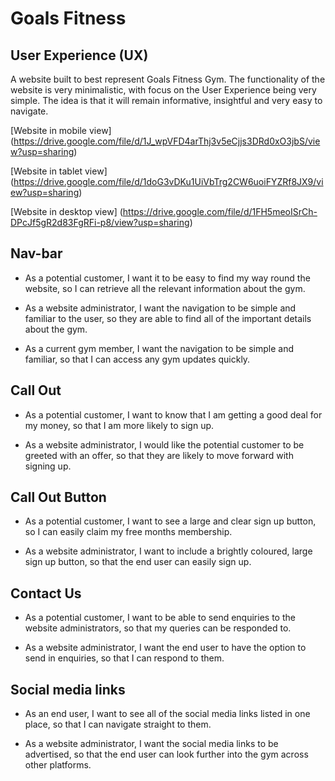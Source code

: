 # Goals Fitness

## User Experience (UX)

A website built to best represent Goals Fitness Gym. The functionality of the website is very minimalistic, with focus on the User Experience being very simple. The idea is that it will remain informative, insightful and very easy to navigate.

[Website in mobile view] (https://drive.google.com/file/d/1J_wpVFD4arThj3v5eCjjs3DRd0xO3jbS/view?usp=sharing)

[Website in tablet view] (https://drive.google.com/file/d/1doG3vDKu1UiVbTrg2CW6uoiFYZRf8JX9/view?usp=sharing)

[Website in desktop view] (https://drive.google.com/file/d/1FH5meoISrCh-DPcJf5gR2d83FgRFi-p8/view?usp=sharing)


## Nav-bar 

* As a potential customer, I want it to be easy to find my way round the website, so I can retrieve all the relevant information about the gym.

* As a website administrator, I want the navigation to be simple and familiar to the user, so they are able to find all of the important details about the gym.

* As a current gym member, I want the navigation to be simple and familiar, so that I can access any gym updates quickly.

## Call Out 

* As a potential customer, I want to know that I am getting a good deal for my money, so that I am more likely to sign up.

* As a website administrator, I would like the potential customer to be greeted with an offer, so that they are likely to move forward with signing up.

## Call Out Button

* As a potential customer, I want to see a large and clear sign up button, so I can easily claim my free months membership.

* As a website administrator, I want to include a brightly coloured, large sign up button, so that the end user can easily sign up.

## Contact Us

* As a potential customer, I want to be able to send enquiries to the website administrators, so that my queries can be responded to.

* As a website administrator, I want the end user to have the option to send in enquiries, so that I can respond to them.

## Social media links

* As an end user, I want to see all of the social media links listed in one place, so that I can navigate straight to them.

* As a website administrator, I want the social media links to be advertised, so that the end user can look further into the gym across other platforms.




